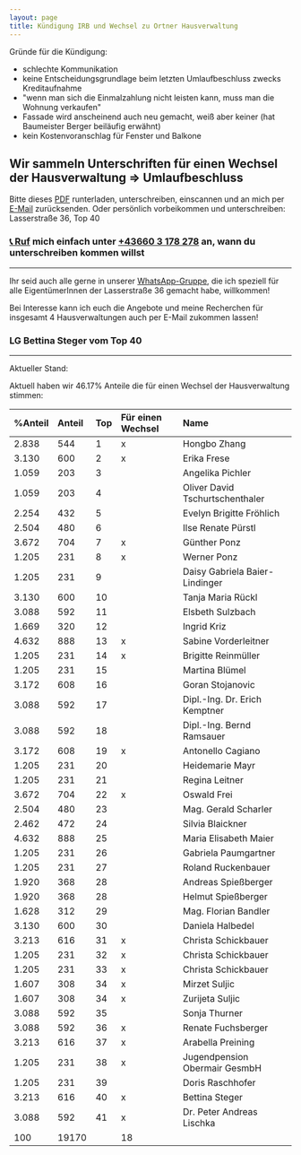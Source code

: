 ```yaml
---
layout: page
title: Kündigung IRB und Wechsel zu Ortner Hausverwaltung  
---
```


Gründe für die Kündigung: 

* schlechte Kommunikation 
* keine Entscheidungsgrundlage beim letzten Umlaufbeschluss zwecks Kreditaufnahme
* "wenn man sich die Einmalzahlung nicht leisten kann, muss man die Wohnung verkaufen" 
* Fassade wird anscheinend auch neu gemacht, weiß aber keiner (hat Baumeister Berger beiläufig erwähnt) 
* kein Kostenvoranschlag für Fenster und Balkone 

## Wir sammeln Unterschriften für einen Wechsel der Hausverwaltung => Umlaufbeschluss

Bitte dieses [PDF](https://drive.google.com/file/d/1N8YG7bOLQn3BTWuI8c0TCXDl-YLXlv8u/view?usp=drive_link) runterladen, unterschreiben, einscannen und an mich per [E-Mail](mailto:bettysteger@gmail.com?subject=Umlaufbeschluss%20Lasserstraße%2036) zurücksenden. 
Oder persönlich vorbeikommen und unterschreiben: Lasserstraße 36, Top 40


### [📞 Ruf](tel:+436603178278) mich einfach unter [+43660 3 178 278](tel:+436603178278) an, wann du unterschreiben kommen willst 

-----------------

Ihr seid auch alle gerne in unserer [WhatsApp-Gruppe](https://chat.whatsapp.com/BfDHrSeFjTP8KUQuyZqpI1), die ich speziell für alle EigentümerInnen der Lasserstraße 36 gemacht habe, willkommen! 

Bei Interesse kann ich euch die Angebote und meine Recherchen für insgesamt 4 Hausverwaltungen auch per E-Mail zukommen lassen!

### LG Bettina Steger vom Top 40

-----------------

Aktueller Stand:

Aktuell haben wir 46.17% Anteile die für einen Wechsel der Hausverwaltung stimmen:

|%Anteil|Anteil|Top|Für einen Wechsel|Name|
|:----|:----|:----|:----|:----|
|2.838|544|1|x|Hongbo Zhang|
|3.130|600|2|x|Erika Frese|
|1.059|203|3| |Angelika Pichler|
|1.059|203|4| |Oliver David Tschurtschenthaler|
|2.254|432|5| |Evelyn Brigitte Fröhlich|
|2.504|480|6| |Ilse Renate Pürstl|
|3.672|704|7|x|Günther Ponz|
|1.205|231|8|x|Werner Ponz|
|1.205|231|9| |Daisy Gabriela Baier-Lindinger|
|3.130|600|10| |Tanja Maria Rückl|
|3.088|592|11| |Elsbeth Sulzbach|
|1.669|320|12| |Ingrid Kriz|
|4.632|888|13|x|Sabine Vorderleitner|
|1.205|231|14|x|Brigitte Reinmüller|
|1.205|231|15| |Martina Blümel|
|3.172|608|16| |Goran Stojanovic|
|3.088|592|17| |Dipl.-Ing. Dr. Erich Kemptner|
|3.088|592|18| |Dipl.-Ing. Bernd Ramsauer|
|3.172|608|19|x|Antonello Cagiano|
|1.205|231|20| |Heidemarie Mayr|
|1.205|231|21| |Regina Leitner|
|3.672|704|22|x|Oswald Frei|
|2.504|480|23| |Mag. Gerald Scharler|
|2.462|472|24| |Silvia Blaickner|
|4.632|888|25| |Maria Elisabeth Maier|
|1.205|231|26| |Gabriela Paumgartner|
|1.205|231|27| |Roland Ruckenbauer|
|1.920|368|28| |Andreas Spießberger|
|1.920|368|28| |Helmut Spießberger|
|1.628|312|29| |Mag. Florian Bandler|
|3.130|600|30| |Daniela Halbedel|
|3.213|616|31|x|Christa Schickbauer|
|1.205|231|32|x|Christa Schickbauer|
|1.205|231|33|x|Christa Schickbauer|
|1.607|308|34|x|Mirzet Suljic|
|1.607|308|34|x|Zurijeta Suljic|
|3.088|592|35| |Sonja Thurner|
|3.088|592|36|x|Renate Fuchsberger|
|3.213|616|37|x|Arabella Preining|
|1.205|231|38|x|Jugendpension Obermair GesmbH|
|1.205|231|39| |Doris Raschhofer|
|3.213|616|40|x|Bettina Steger|
|3.088|592|41|x|Dr. Peter Andreas Lischka|
|100|19170| |18| |

